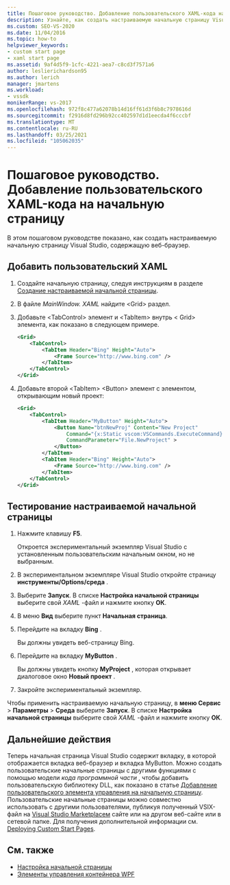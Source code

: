 ```yaml
---
title: Пошаговое руководство. Добавление пользовательского XAML-кода на начальную страницу | Документация Майкрософт
description: Узнайте, как создать настраиваемую начальную страницу Visual Studio, содержащую веб-браузер, с помощью этого пошагового руководства.
ms.custom: SEO-VS-2020
ms.date: 11/04/2016
ms.topic: how-to
helpviewer_keywords:
- custom start page
- xaml start page
ms.assetid: 9af4d5f9-1cfc-4221-aea7-c8cd3f7571a6
author: leslierichardson95
ms.author: lerich
manager: jmartens
ms.workload:
- vssdk
monikerRange: vs-2017
ms.openlocfilehash: 972f8c477a62078b14d16ff61d3f6b8c7978616d
ms.sourcegitcommit: f2916d8fd296b92cc402597d1d1eecda4f6cccbf
ms.translationtype: MT
ms.contentlocale: ru-RU
ms.lasthandoff: 03/25/2021
ms.locfileid: "105062035"
---
```

# <a name="walkthrough-add-custom-xaml-to-the-start-page"></a>Пошаговое руководство. Добавление пользовательского XAML-кода на начальную страницу

В этом пошаговом руководстве показано, как создать настраиваемую начальную страницу Visual Studio, содержащую веб-браузер.

## <a name="add-custom-xaml"></a>Добавить пользовательский XAML

1. Создайте начальную страницу, следуя инструкциям в разделе [Создание настраиваемой начальной страницы](../extensibility/creating-a-custom-start-page.md).

2. В файле *MainWindow. XAML* найдите \<Grid> раздел.

3. Добавьте \<TabControl> элемент и \<TabItem> внутрь \< Grid> элемента, как показано в следующем примере.

    ```xml
    <Grid>
        <TabControl>
            <TabItem Header="Bing" Height="Auto">
                <Frame Source="http://www.bing.com" />
            </TabItem>
        </TabControl>
    </Grid>
    ```

4. Добавьте второй \<TabItem> \<Button> элемент с элементом, открывающим новый проект:

    ```xml
    <Grid>
        <TabControl>
            <TabItem Header="MyButton" Height="Auto">
                <Button Name="btnNewProj" Content="New Project"
                    Command="{x:Static vscom:VSCommands.ExecuteCommand}"
                    CommandParameter="File.NewProject" >
                </Button>
            </TabItem>
            <TabItem Header="Bing" Height="Auto">
                <Frame Source="http://www.bing.com" />
            </TabItem>
        </TabControl>
    </Grid>
    ```

## <a name="test-the-custom-start-page"></a>Тестирование настраиваемой начальной страницы

1. Нажмите клавишу **F5**.

     Откроется экспериментальный экземпляр Visual Studio с установленным пользовательским начальным окном, но не выбранным.

2. В экспериментальном экземпляре Visual Studio откройте страницу **инструменты/Options/среда** .

3. Выберите **Запуск**. В списке **Настройка начальной страницы** выберите свой *XAML* -файл и нажмите кнопку **ОК**.

4. В меню **Вид** выберите пункт **Начальная страница**.

5. Перейдите на вкладку **Bing** .

     Вы должны увидеть веб-страницу Bing.

6. Перейдите на вкладку **MyButton** .

     Вы должны увидеть кнопку **MyProject** , которая открывает диалоговое окно **Новый проект** .

7. Закройте экспериментальный экземпляр.

Чтобы применить настраиваемую начальную страницу, в **меню Сервис**  >  **Параметры**  >  **Среда** выберите **Запуск**. В списке **Настройка начальной страницы** выберите свой *XAML* -файл и нажмите кнопку **ОК**.

## <a name="next-steps"></a>Дальнейшие действия

Теперь начальная страница Visual Studio содержит вкладку, в которой отображается вкладка веб-браузер и вкладка MyButton. Можно создать пользовательские начальные страницы с другими функциями с помощью модели *кода программной части* , чтобы добавить пользовательскую библиотеку DLL, как показано в статье [Добавление пользовательского элемента управления на начальную страницу](../extensibility/adding-user-control-to-the-start-page.md). Пользовательские начальные страницы можно совместно использовать с другими пользователями, публикуя полученный VSIX-файл на [Visual Studio Marketplaceм](https://marketplace.visualstudio.com/) сайте или на другом веб-сайте или в сетевой папке. Для получения дополнительной информации см. [Deploying Custom Start Pages](../extensibility/deploying-custom-start-pages.md).

## <a name="see-also"></a>См. также

- [Настройка начальной страницы](../ide/customizing-the-start-page-for-visual-studio.md)
- [Элементы управления контейнера WPF](/previous-versions/bb675291(v=vs.110))